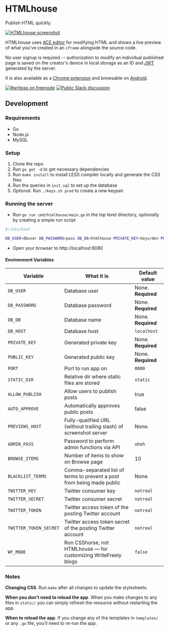 HTMLhouse
=========

Publish HTML quickly. 

[![HTMLhouse screenshot](https://lh3.googleusercontent.com/-iy91ChUsBOx0h0-AsXo-uSAwZOk-L2QSbLxxRUoTO8mL1ArJH8qiWfxFZ8OhOUnC9B8tzGHQA=s640-h400-e365-rw)](https://html.house)

HTMLhouse uses [ACE editor](https://ace.c9.io/) for modifying HTML and shows a live preview of what you've created in an `iframe` alongside the source code.

No user signup is required -- authorization to modify an individual published page is saved on the creator's device in local storage as an ID and [JWT](http://jwt.io/) generated by the server.

It is also available as a [Chrome extension](https://chrome.google.com/webstore/detail/htmlhouse/aljfacibkadhobknaalpfbclcpoepopi) and browsable on [Android](https://play.google.com/store/apps/details?id=com.abunchtell.htmlhouse).

[![#writeas on freenode](https://img.shields.io/badge/freenode-%23writeas-blue.svg)](http://webchat.freenode.net/?channels=writeas) [![Public Slack discussion](http://slack.write.as/badge.svg)](http://slack.write.as/)

## Development

### Requirements

* Go
* Node.js
* MySQL

### Setup

1. Clone the repo
2. Run `go get -d` to get necessary dependencies
3. Run `make install` to install LESS compiler locally and generate the CSS files
4. Run the queries in `init.sql` to set up the database
5. _Optional_. Run `./keys.sh prod` to create a new keypair

### Running the server

* Run `go run cmd/htmlhouse/main.go` in the top level directory, optionally by creating a simple run script
```bash
#!/bin/bash

DB_USER=dbuser DB_PASSWORD=pass DB_DB=htmlhouse PRIVATE_KEY=keys/dev PUBLIC_KEY=keys/dev.pub go run main/main.go
```
* Open your browser to http://localhost:8080

#### Environment Variables

| Variable | What it is | Default value |
| -------- | ---------- | ------------- |
| `DB_USER` | Database user | None. **Required** |
| `DB_PASSWORD` | Database password | None. **Required** |
| `DB_DB` | Database name | None. **Required** |
| `DB_HOST` | Database host | `localhost` |
| `PRIVATE_KEY` | Generated private key | None. **Required** |
| `PUBLIC_KEY` | Generated public key | None. **Required** |
| `PORT` | Port to run app on | `8080` |
| `STATIC_DIR` | Relative dir where static files are stored | `static` |
| `ALLOW_PUBLISH` | Allow users to publish posts | true |
| `AUTO_APPROVE` | Automatically approves public posts | false |
| `PREVIEWS_HOST` | Fully-qualified URL (without trailing slash) of screenshot server | None. |
| `ADMIN_PASS` | Password to perform admin functions via API | `uhoh` |
| `BROWSE_ITEMS` | Number of items to show on Browse page | 10 |
| `BLACKLIST_TERMS` | Comma-separated list of terms to prevent a post from being made public | None. |
| `TWITTER_KEY` | Twitter consumer key | `notreal` |
| `TWITTER_SECRET` | Twitter consumer secret | `notreal` |
| `TWITTER_TOKEN` | Twitter access token of the posting Twitter account | `notreal` |
| `TWITTER_TOKEN_SECRET` | Twitter access token secret of the posting Twitter account | `notreal` |
| `WF_MODE` | Run CSShorse, not HTMLhouse — for customizing WriteFreely blogs | `false` |

### Notes

**Changing CSS**. Run `make` after all changes to update the stylesheets.

**When you don't need to reload the app**. When you make changes to any files in `static/` you can simply refresh the resource without restarting the app.

**When to reload the app**. If you change any of the templates in `templates/` or any `.go` file, you'll need to re-run the app.
